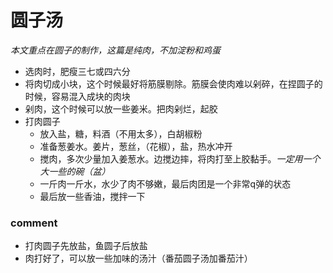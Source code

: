 # 圆子汤
*本文重点在圆子的制作，这篇是纯肉，不加淀粉和鸡蛋*
- 选肉时，肥瘦三七或四六分
- 将肉切成小块，这个时候最好将筋膜剔除。筋膜会使肉难以剁碎，在捏圆子的时候，容易混入成块的肉块
- 剁肉，这个时候可以放一些姜米。把肉剁烂，起胶
- 打肉圆子
    - 放入盐，糖，料酒（不用太多），白胡椒粉
    - 准备葱姜水。姜片，葱丝，（花椒），盐，热水冲开
    - 搅肉，多次少量加入姜葱水。边搅边摔，将肉打至上胶黏手。*一定用一个大一些的碗（盆）*
    - 一斤肉一斤水，水少了肉不够嫩，最后肉团是一个非常q弹的状态
    - 最后放一些香油，搅拌一下

### comment
- 打肉圆子先放盐，鱼圆子后放盐
- 肉打好了，可以放一些加味的汤汁（番茄圆子汤加番茄汁）
